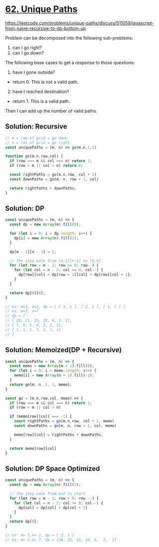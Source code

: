 # [62. Unique Paths](https://leetcode.com/problems/unique-paths/)

https://leetcode.com/problems/unique-paths/discuss/511059/javascript-from-naive-recursive-to-dp-bottom-up

Problem can be decomposed into the following sub-problems:
1. can I go right?
2. can I go down?

The following base cases to get a response to those questions:
1. have I gone outside?
- return 0. This is not a valid path.
2. have I reached destination?
- return 1. This is a valid path.

Then I can add up the number of valid paths.

<!-- TODO: Review Again -->
## Solution: Recursive
```js
// m = row of grid = go down
// n = col of grid = go right
const uniquePaths = (m, n) => go(m,n,1,1)

function go(m,n,row,col) {
  if (row === m && col === n) return 1;
  if (row > m || col > n) return 0;

  const rightPaths = go(m,n,row, col + 1) 
  const downPaths = go(m, n, row + 1, col)

  return rightPaths + downPaths;
}
```

## Solution: DP
```js
const uniquePaths = (m, n) => {
  const dp = new Array(m).fill(0);

  for (let i = 0; i < dp.length; i++) {
    dp[i] = new Array(n).fill(1);
  }

  dp[m - 1][n - 1] = 1;

  // The step walk from [m-1][n-1] to [0,0]
  for (let row = m - 2; row >= 0; row--) {
    for (let col = n - 2; col >= 0; col--) {
      dp[row][col] = dp[row + 1][col] + dp[row][col + 1];
    }
  }

  return dp[0][0];
}

// ex: m=3, n=2, dp = [ [ 3, 1 ], [ 2, 1 ], [ 1, 1 ] ]
// ex: m=3, n=7
// dp = [
// [ 28, 21, 15, 10, 6, 3, 1],
// [ 7, 6, 5, 4, 3, 2, 1],
// [ 1, 1, 1, 1, 1, 1, 1]
// ]
```

## Solution: Memoized(DP + Recursive)
```js
const uniquePaths = (m, n) => {
  const memo = new Array(m + 1).fill(0);
  for (let i = 0; i < memo.length; i++) {
    memo[i] = new Array(n + 1).fill(-1);
  }
  return go[m, n, 1, 1, memo];
}

const go = (m,n,row,col, memo) => {
  if (row === m && col === n) return 1;
  if (row > m || col > n) 

  if (memo[row][col] === -1) {
    const rightPaths = go(m,n,row, col + 1, memo) 
    const downPaths = go(m, n, row + 1, col, memo)

    memo[row][col] = rightPaths + downPaths;
  }

  return memo[row][col]
}

```

## Solution: DP Space Optimized
```js
const uniquePaths = (m, n) => {
  const dp = new Array(n).fill(1);

  // The step walk from end to start
  for (let row = m - 1; row > 0; row --) {
    for (let col = n - 2; col >= 0; col--) {
      dp[col] = dp[col] + dp[col + 1]
    }
  }
  return dp[0];
}

// ex: m= 3,n= 2, dp = [ 3, 1 ]
// ex: m= 3,n= 7, dp = [28, 21, 15, 10, 6,  3,  1]
```